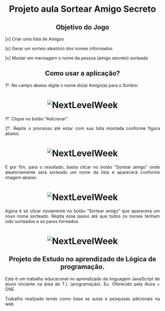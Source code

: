 <h1 align="center"> Projeto aula Sortear Amigo Secreto </h1>

<h2 align="center"> Objetivo do Jogo </h2>

<p align="justify"> [x] Criar uma lista de Amigos  </p>
<p align="justify"> [x] Gerar um sorteio aleatório dos nomes informados  </p>
<p align="justify"> [x] Mostar em mensagem o nome da pessoa (amigo secreto) sorteado  </p>

<h2 align="center"> Como usar a aplicação? </h2>

<p align="justify"> 1º. No campo abaixo digite o nome do(a) Amigo(a) para o Sorteio. </p>
<h1 align="center">
  <img alt="NextLevelWeek" title="#NextLevelWeek" src="./assets/digiteNome.png" />
</h1>
<p align="justify"> 1º. Clique no botão "Adicionar". </p>

<p align="justify"> 2º. Repita o processo até estar com sua lista montada conforme figura abaixo. </p>

<h1 align="center">
  <img alt="NextLevelWeek" title="#NextLevelWeek" src="./assets/nomesAdicionados.png" />
</h1>

<p align="justify"> E por fim, para o resultado, basta clicar no botão "Sortear amigo" onde aleatoriamente será sorteado um nome da lista e aparecerá conforme imagem abaixo. </p>

<h1 align="center">
  <img alt="NextLevelWeek" title="#NextLevelWeek" src="./assets/nomeSorteado.png" />
</h1>

<p align="justify"> Agora é só clicar novamente no botão "Sortear amigo" que aparecerá um novo nome sorteado. Repita esse passo até que todos os nomes tenham sido sorteados e os pares formados. </p>

<h1 align="center">
  <img alt="NextLevelWeek" title="#NextLevelWeek" src="./assets/jogoAmigoSecreto.png" />
</h1>

<h2 align="center"> Projeto de Estudo no aprendizado de Lógica de programação. </h2>
<p align="justify"> Este é um trabalho educaconal no aprendizado da linguagem JavaScript de aluno iniciante na área de T.I. (programação). Eu. Oferecido pela Alura + ONE </p>
<p align="justify"> Trabalho realizado tendo como base as aulas e pesquisas adicionais na web </p>
